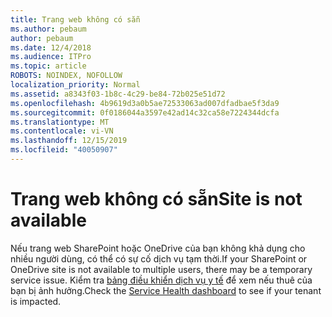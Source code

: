 ```yaml
---
title: Trang web không có sẵn
ms.author: pebaum
author: pebaum
ms.date: 12/4/2018
ms.audience: ITPro
ms.topic: article
ROBOTS: NOINDEX, NOFOLLOW
localization_priority: Normal
ms.assetid: a8343f03-1b8c-4c29-be84-72b025e51d72
ms.openlocfilehash: 4b9619d3a0b5ae72533063ad007dfadbae5f3da9
ms.sourcegitcommit: 0f0186044a3597e42ad14c32ca58e7224344dcfa
ms.translationtype: MT
ms.contentlocale: vi-VN
ms.lasthandoff: 12/15/2019
ms.locfileid: "40050907"
---
```

# <a name="site-is-not-available"></a><span data-ttu-id="186c0-102">Trang web không có sẵn</span><span class="sxs-lookup"><span data-stu-id="186c0-102">Site is not available</span></span>

<span data-ttu-id="186c0-103">Nếu trang web SharePoint hoặc OneDrive của bạn không khả dụng cho nhiều người dùng, có thể có sự cố dịch vụ tạm thời.</span><span class="sxs-lookup"><span data-stu-id="186c0-103">If your SharePoint or OneDrive site is not available to multiple users, there may be a temporary service issue.</span></span> <span data-ttu-id="186c0-104">Kiểm tra [bảng điều khiển dịch vụ y tế](https://admin.microsoft.com/AdminPortal/Home#/servicehealth) để xem nếu thuê của bạn bị ảnh hưởng.</span><span class="sxs-lookup"><span data-stu-id="186c0-104">Check the [Service Health dashboard](https://admin.microsoft.com/AdminPortal/Home#/servicehealth) to see if your tenant is impacted.</span></span> 
  

